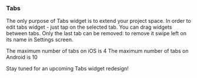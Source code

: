 
### Tabs

The only purpose of Tabs widget is to extend your project space. 
In order to edit tabs widget - just tap on the selected tab. 
You can drag widgets between tabs. 
Only the last tab can be removed: to remove it swipe left on its name in Settings screen.

The maximum number of tabs on iOS is 4
The maximum number of tabs on Android is 10

Stay tuned for an upcoming Tabs widget redesign!
